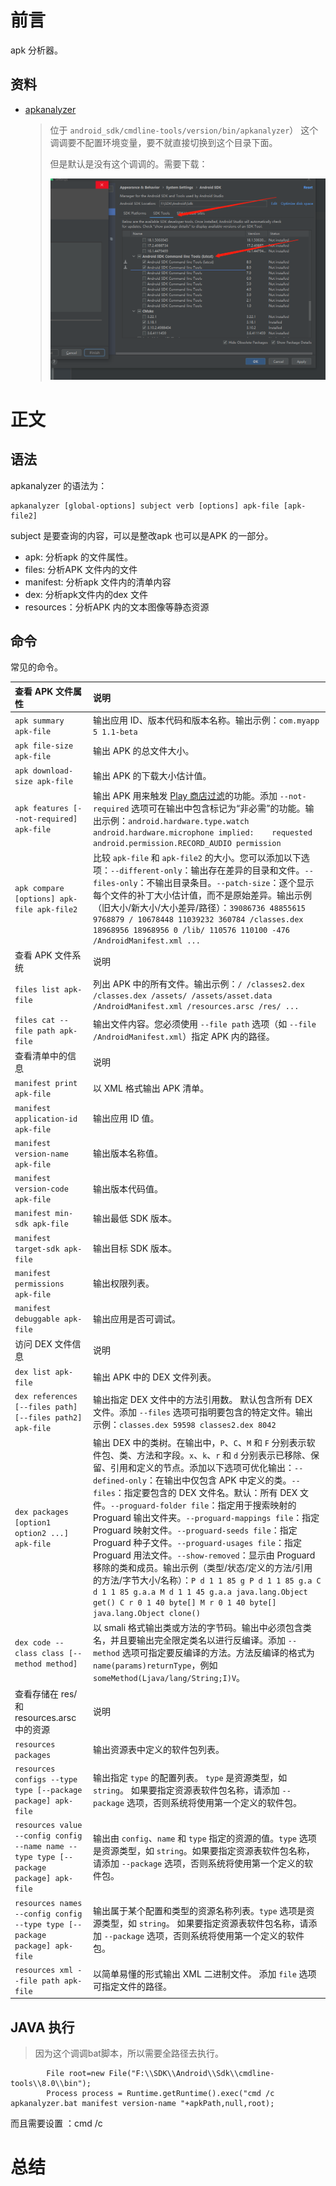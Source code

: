 # 前言
apk 分析器。
## 资料
* [apkanalyzer](https://developer.android.com/studio/command-line/apkanalyzer)

  > 位于 `android_sdk/cmdline-tools/version/bin/apkanalyzer`） 这个调调要不配置环境变量，要不就直接切换到这个目录下面。
  >
  > 但是默认是没有这个调调的。需要下载：
  >
  > ![image-20221121102837203](assets/image-20221121102837203.png)
# 正文
## 语法 
apkanalyzer 的语法为：
````aidl
apkanalyzer [global-options] subject verb [options] apk-file [apk-file2]
````
subject 是要查询的内容，可以是整改apk 也可以是APK 的一部分。
* apk: 分析apk 的文件属性。
* files: 分析APK 文件内的文件
* manifest: 分析apk 文件内的清单内容
* dex: 分析apk文件内的dex 文件
* resources：分析APK 内的文本图像等静态资源 
## 命令

常见的命令。

| 查看 APK 文件属性                                            | 说明                                                         |
| :----------------------------------------------------------- | :----------------------------------------------------------- |
| `apk summary apk-file`                                       | 输出应用 ID、版本代码和版本名称。输出示例：`com.myapp 5 1.1-beta` |
| `apk file-size apk-file`                                     | 输出 APK 的总文件大小。                                      |
| `apk download-size apk-file`                                 | 输出 APK 的下载大小估计值。                                  |
| `apk features [--not-required] apk-file`                     | 输出 APK 用来触发 [Play 商店过滤](https://developer.android.com/google/play/filters#manifest-filters)的功能。添加 `--not-required` 选项可在输出中包含标记为“非必需”的功能。输出示例：`android.hardware.type.watch android.hardware.microphone implied:    requested android.permission.RECORD_AUDIO permission` |
| `apk compare [options] apk-file apk-file2`                   | 比较 `apk-file` 和 `apk-file2` 的大小。您可以添加以下选项：`--different-only`：输出存在差异的目录和文件。`--files-only`：不输出目录条目。`--patch-size`：逐个显示每个文件的补丁大小估计值，而不是原始差异。输出示例（旧大小/新大小/大小差异/路径）：`39086736 48855615 9768879 / 10678448 11039232 360784 /classes.dex 18968956 18968956 0 /lib/ 110576 110100 -476 /AndroidManifest.xml ...` |
| 查看 APK 文件系统                                            | 说明                                                         |
| `files list apk-file`                                        | 列出 APK 中的所有文件。输出示例：`/ /classes2.dex /classes.dex /assets/ /assets/asset.data /AndroidManifest.xml /resources.arsc /res/ ...` |
| `files cat --file path apk-file`                             | 输出文件内容。您必须使用 `--file path` 选项（如 `--file /AndroidManifest.xml`）指定 APK 内的路径。 |
| 查看清单中的信息                                             | 说明                                                         |
| `manifest print apk-file`                                    | 以 XML 格式输出 APK 清单。                                   |
| `manifest application-id apk-file`                           | 输出应用 ID 值。                                             |
| `manifest version-name apk-file`                             | 输出版本名称值。                                             |
| `manifest version-code apk-file`                             | 输出版本代码值。                                             |
| `manifest min-sdk apk-file`                                  | 输出最低 SDK 版本。                                          |
| `manifest target-sdk apk-file`                               | 输出目标 SDK 版本。                                          |
| `manifest permissions apk-file`                              | 输出权限列表。                                               |
| `manifest debuggable apk-file`                               | 输出应用是否可调试。                                         |
| 访问 DEX 文件信息                                            | 说明                                                         |
| `dex list apk-file`                                          | 输出 APK 中的 DEX 文件列表。                                 |
| `dex references [--files path] [--files path2] apk-file`     | 输出指定 DEX 文件中的方法引用数。 默认包含所有 DEX 文件。添加 `--files` 选项可指明要包含的特定文件。输出示例：`classes.dex 59598 classes2.dex 8042` |
| `dex packages [option1 option2 ...] apk-file`                | 输出 DEX 中的类树。在输出中，`P`、`C`、`M` 和 `F` 分别表示软件包、类、方法和字段。`x`、`k`、`r` 和 `d` 分别表示已移除、保留、引用和定义的节点。添加以下选项可优化输出：`--defined-only`：在输出中仅包含 APK 中定义的类。`--files`：指定要包含的 DEX 文件名。默认：所有 DEX 文件。`--proguard-folder file`：指定用于搜索映射的 Proguard 输出文件夹。`--proguard-mappings file`：指定 Proguard 映射文件。`--proguard-seeds file`：指定 Proguard 种子文件。`--proguard-usages file`：指定 Proguard 用法文件。`--show-removed`：显示由 Proguard 移除的类和成员。输出示例（类型/状态/定义的方法/引用的方法/字节大小/名称）：`P d 1 1 85 g P d 1 1 85 g.a C d 1 1 85 g.a.a M d 1 1 45 g.a.a java.lang.Object get() C r 0 1 40 byte[] M r 0 1 40 byte[] java.lang.Object clone()` |
| `dex code --class class [--method method]`                   | 以 smali 格式输出类或方法的字节码。输出中必须包含类名，并且要输出完全限定类名以进行反编译。添加 `--method` 选项可指定要反编译的方法。方法反编译的格式为 `name(params)returnType`，例如 `someMethod(Ljava/lang/String;I)V`。 |
| 查看存储在 res/ 和 resources.arsc 中的资源                   | 说明                                                         |
| `resources packages`                                         | 输出资源表中定义的软件包列表。                               |
| `resources configs --type type [--package package] apk-file` | 输出指定 `type` 的配置列表。 `type` 是资源类型，如 `string`。 如果要指定资源表软件包名称，请添加 `--package` 选项，否则系统将使用第一个定义的软件包。 |
| `resources value --config config --name name --type type [--package package] apk-file` | 输出由 `config`、`name` 和 `type` 指定的资源的值。`type` 选项是资源类型，如 `string`。如果要指定资源表软件包名称，请添加 `--package` 选项，否则系统将使用第一个定义的软件包。 |
| `resources names --config config --type type [--package package] apk-file` | 输出属于某个配置和类型的资源名称列表。`type` 选项是资源类型，如 `string`。 如果要指定资源表软件包名称，请添加 `--package` 选项，否则系统将使用第一个定义的软件包。 |
| `resources xml --file path apk-file`                         | 以简单易懂的形式输出 XML 二进制文件。 添加 `file` 选项可指定文件的路径。 |

## JAVA 执行
> 因为这个调调bat脚本，所以需要全路径去执行。

````aidl
        File root=new File("F:\\SDK\\Android\\Sdk\\cmdline-tools\\8.0\\bin");
        Process process = Runtime.getRuntime().exec("cmd /c apkanalyzer.bat manifest version-name "+apkPath,null,root);
````
而且需要设置 ：cmd /c 
# 总结 
